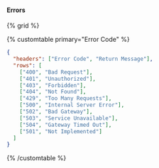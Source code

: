 #### Errors

{% grid %}

{% customtable primary="Error Code" %}

```json
{
  "headers": ["Error Code", "Return Message"],
  "rows": [
    ["400", "Bad Request"],
    ["401", "Unauthorized"],
    ["403", "Forbidden"],
    ["404", "Not Found"],
    ["429", "Too Many Requests"],
    ["500", "Internal Server Error"],
    ["502", "Bad Gateway"],
    ["503", "Service Unavailable"],
    ["504", "Gateway Timed Out"],
    ["501", "Not Implemented"]
  ]
}
```

{% /customtable %}
